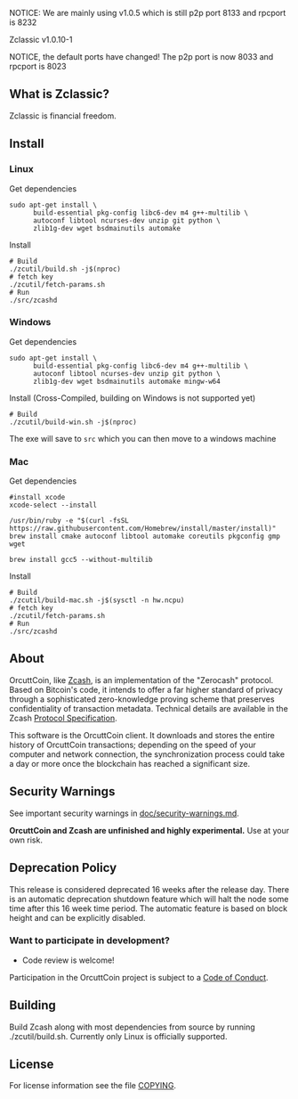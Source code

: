 NOTICE: We are mainly using v1.0.5 which is still p2p port 8133 and rpcport is 8232


Zclassic v1.0.10-1

NOTICE, the default ports have changed! The p2p port is now 8033 and rpcport is 8023

What is Zclassic?
----------------
Zclassic is financial freedom.

Install
-----------------
### Linux

Get dependencies
```{r, engine='bash'}
sudo apt-get install \
      build-essential pkg-config libc6-dev m4 g++-multilib \
      autoconf libtool ncurses-dev unzip git python \
      zlib1g-dev wget bsdmainutils automake
```

Install
```{r, engine='bash'}
# Build
./zcutil/build.sh -j$(nproc)
# fetch key
./zcutil/fetch-params.sh
# Run
./src/zcashd
```

### Windows
Get dependencies
```{r, engine='bash'}
sudo apt-get install \
      build-essential pkg-config libc6-dev m4 g++-multilib \
      autoconf libtool ncurses-dev unzip git python \
      zlib1g-dev wget bsdmainutils automake mingw-w64
```

Install (Cross-Compiled, building on Windows is not supported yet)
```{r, engine='bash'}
# Build
./zcutil/build-win.sh -j$(nproc)
```
The exe will save to `src` which you can then move to a windows machine

### Mac
Get dependencies
```{r, engine='bash'}
#install xcode
xcode-select --install

/usr/bin/ruby -e "$(curl -fsSL https://raw.githubusercontent.com/Homebrew/install/master/install)"
brew install cmake autoconf libtool automake coreutils pkgconfig gmp wget

brew install gcc5 --without-multilib
```

Install
```{r, engine='bash'}
# Build
./zcutil/build-mac.sh -j$(sysctl -n hw.ncpu)
# fetch key
./zcutil/fetch-params.sh
# Run
./src/zcashd
```

About
--------------

OrcuttCoin, like [Zcash](https://z.cash/), is an implementation of the "Zerocash" protocol.
Based on Bitcoin's code, it intends to offer a far higher standard of privacy
through a sophisticated zero-knowledge proving scheme that preserves
confidentiality of transaction metadata. Technical details are available
in the Zcash [Protocol Specification](https://github.com/zcash/zips/raw/master/protocol/protocol.pdf).

This software is the OrcuttCoin client. It downloads and stores the entire history
of OrcuttCoin transactions; depending on the speed of your computer and network
connection, the synchronization process could take a day or more once the
blockchain has reached a significant size.

Security Warnings
-----------------

See important security warnings in
[doc/security-warnings.md](doc/security-warnings.md).

**OrcuttCoin and Zcash are unfinished and highly experimental.** Use at your own risk.

Deprecation Policy
------------------

This release is considered deprecated 16 weeks after the release day. There
is an automatic deprecation shutdown feature which will halt the node some
time after this 16 week time period. The automatic feature is based on block
height and can be explicitly disabled.

### Want to participate in development?

* Code review is welcome!

Participation in the OrcuttCoin project is subject to a
[Code of Conduct](code_of_conduct.md).

Building
--------

Build Zcash along with most dependencies from source by running
./zcutil/build.sh. Currently only Linux is officially supported.

License
-------

For license information see the file [COPYING](COPYING).
